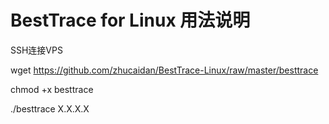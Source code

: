 # BestTrace for Linux 用法说明
SSH连接VPS

wget https://github.com/zhucaidan/BestTrace-Linux/raw/master/besttrace

chmod +x besttrace

./besttrace X.X.X.X
